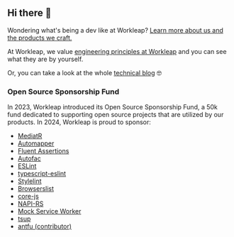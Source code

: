 ## Hi there 👋 
Wondering what's being a dev like at Workleap? [Learn more about us and the products we craft.](https://workleap.com/careers-developers/) 

At Workleap, we value [engineering principles at Workleap](https://medium.com/workleap/engineering-principles-at-gsoft-8f480f7c40cf) and you can see what they are by yourself.

Or, you can take a look at the whole [technical blog](https://medium.com/workleap) 🤓

### Open Source Sponsorship Fund

In 2023, Workleap introduced its Open Source Sponsorship Fund, a 50k fund dedicated to supporting open source projects that are utilized by our products. In 2024, Workleap is proud to sponsor:

- [MediatR](https://github.com/jbogard/MediatR)
- [Automapper](https://github.com/AutoMapper/AutoMapper)
- [Fluent Assertions](https://fluentassertions.com/)
- [Autofac](https://autofac.org/)
- [ESLint](https://eslint.org/)
- [typescript-eslint](https://typescript-eslint.io/)
- [Stylelint](https://stylelint.io/)
- [Browserslist](https://browsersl.ist/)
- [core-js](https://github.com/zloirock/core-js)
- [NAPI-RS](https://napi.rs/)
- [Mock Service Worker](https://mswjs.io/)
- [tsup](https://tsup.egoist.dev/)
- [antfu (contributor)](https://twitter.com/antfu7)
